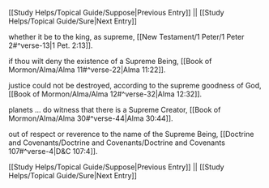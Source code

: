 [[Study Helps/Topical Guide/Suppose|Previous Entry]]  ||  [[Study Helps/Topical Guide/Sure|Next Entry]]

 whether it be to the king, as supreme, [[New Testament/1 Peter/1 Peter 2#^verse-13|1 Pet. 2:13]].

 if thou wilt deny the existence of a Supreme Being, [[Book of Mormon/Alma/Alma 11#^verse-22|Alma 11:22]].

 justice could not be destroyed, according to the supreme goodness of God, [[Book of Mormon/Alma/Alma 12#^verse-32|Alma 12:32]].

 planets ... do witness that there is a Supreme Creator, [[Book of Mormon/Alma/Alma 30#^verse-44|Alma 30:44]].

 out of respect or reverence to the name of the Supreme Being, [[Doctrine and Covenants/Doctrine and Covenants/Doctrine and Covenants 107#^verse-4|D&C 107:4]].

[[Study Helps/Topical Guide/Suppose|Previous Entry]]  ||  [[Study Helps/Topical Guide/Sure|Next Entry]]